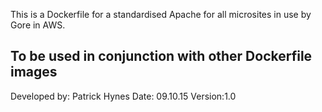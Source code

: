 This is a Dockerfile for a standardised Apache for all microsites in use by Gore in AWS.

## To be used in conjunction with other Dockerfile images

Developed by: Patrick Hynes
Date: 09.10.15
Version:1.0